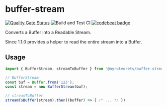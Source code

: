 # buffer-stream

[![Quality Gate Status](https://sonarcloud.io/api/project_badges/measure?project=myrotvorets_buffer-stream&metric=alert_status)](https://sonarcloud.io/dashboard?id=myrotvorets_buffer-stream)
![Build and Test CI](https://github.com/myrotvorets/buffer-stream/workflows/Build%20and%20Test%20CI/badge.svg)
[![codebeat badge](https://codebeat.co/badges/f1ec5c28-97fe-470b-b035-8a1d475d9efc)](https://codebeat.co/projects/github-com-myrotvorets-buffer-stream-master)

Converts a Buffer into a Readable Stream.

Since 1.1.0 provides a helper to read the entire stream into a Buffer.

## Usage

```js
import { BufferStream, streamToBuffer } from '@myrotvorets/buffer-stream';

// BufferStream
const buf = Buffer.from('123');
const stream = new BufferStream(buf);

// streamToBuffer
streamToBuffer(stream).then((buffer) => { /* ... */ })
```

